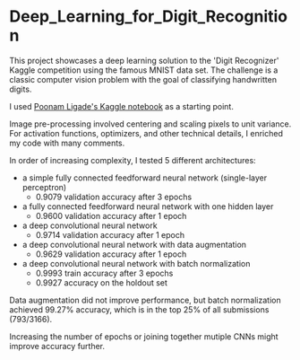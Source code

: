 # Deep_Learning_for_Digit_Recognition

This project showcases a deep learning solution to the 'Digit Recognizer' Kaggle competition using the famous MNIST data set. The challenge is a classic computer vision problem with the goal of classifying handwritten digits.

I used [Poonam Ligade's Kaggle notebook](https://www.kaggle.com/poonaml/deep-neural-network-keras-way) as a starting point. 

Image pre-processing involved centering and scaling pixels to unit variance. For activation functions, optimizers, and other technical details, I enriched my code with many comments.

In order of increasing complexity, I tested 5 different architectures:
- a simple fully connected feedforward neural network (single-layer perceptron)
  - 0.9079 validation accuracy after 3 epochs
- a fully connected feedforward neural network with one hidden layer
  - 0.9600 validation accuracy after 1 epoch
- a deep convolutional neural network
  - 0.9714 validation accuracy after 1 epoch
- a deep convolutional neural network with data augmentation
  - 0.9629 validation accuracy after 1 epoch
- a deep convolutional neural network with batch normalization
  - 0.9993 train accuracy after 3 epochs
  - 0.9927 accuracy on the holdout set

Data augmentation did not improve performance, but batch normalization achieved 99.27% accuracy, which is in the top 25% of all submissions (793/3166). 

Increasing the number of epochs or joining together mutiple CNNs might improve accuracy further.
